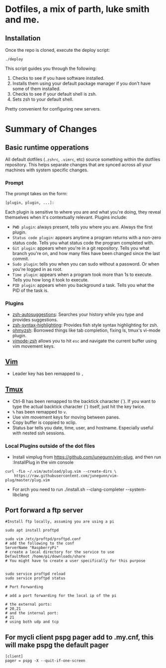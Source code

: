 # Dotfiles, a mix of parth, luke smith and me.

## Installation

Once the repo is cloned, execute the deploy script:
```
./deploy
```

This script guides you through the following:

1. Checks to see if you have software installed.
2. Installs them using your default package manager if you don't have some of them installed.
3. Checks to see if your default shell is zsh.
4. Sets zsh to your default shell.

Pretty convenient for configuring new servers.

# Summary of Changes

## Basic runtime opperations

All default dotfiles (`.zshrc`, `.vimrc`, etc) source something within the dotfiles repository. This helps separate changes that are synced across all your machines with system specific changes.


### Prompt

The prompt takes on the form:

```
[plugin, plugin, ...]:
```

Each plugin is sensitive to where you are and what you're doing, they reveal themselves when it's contextually relevant. Plugins include:

* `PWD plugin`: always present, tells you where you are. Always the first plugin.
* `Status code plugin`: appears anytime a program returns with a non-zero status code. Tells you what status code the program completed with.
* `Git plugin`: appears when you're in a git repository. Tells you what branch you're on, and how many files have been changed since the last commit.
* `Sudo plugin`: tells you when you can sudo without a password. Or when you're logged in as root.
* `Time plugin`: appears when a program took more than 1s to execute. Tells you how long it took to execute.
* `PID plugin`: appears when you background a task. Tells you what the PID of the task is.


### Plugins

* [zsh-autosuggestions](https://github.com/zsh-users/zsh-autosuggestions): Searches your history while you type and provides suggestions.
* [zsh-syntax-highlighting](https://github.com/zsh-users/zsh-syntax-highlighting/tree/ad522a091429ba180c930f84b2a023b40de4dbcc): Provides fish style syntax highlighting for zsh.
* [ohmyzsh](https://github.com/robbyrussell/oh-my-zsh/tree/291e96dcd034750fbe7473482508c08833b168e3): Borrowed things like tab completion, fixing ls, tmux's vi-mode plugin.
* [vimode-zsh](https://github.com/robbyrussell/oh-my-zsh/tree/master/plugins/vi-mode) allows you to hit `esc` and navigate the current buffer using vim movement keys.

## [Vim](https://en.wikipedia.org/wiki/Vim_(text_editor))

* Leader key has ben remapped to `,`

## [Tmux](https://en.wikipedia.org/wiki/Tmux)

* Ctrl-B has been remapped to the backtick character (&#96;). If you want to type the actual backtick character (&#96;) itself, just hit the key twice.
* `%` has been remapped to `v`.
* Use vim movement keys for moving between panes.
* Copy buffer is coppied to xclip.
* Status bar tells you date, time, user, and hostname. Especially useful with nested ssh sessions.

### Local Plugins outside of the dot files

* Install vimplug from https://github.com/junegunn/vim-plug, and then run :InstallPlug in the vim console
```
curl -fLo ~/.vim/autoload/plug.vim --create-dirs \
    https://raw.githubusercontent.com/junegunn/vim-plug/master/plug.vim
```
* For arch you need to run ./install.sh --clang-completer --system-libclang

## Port forward a ftp server

```
#Install ftp locally, assuming you are using a pi

sudo apt install proftpd

sudo vim /etc/proftpd/proftpd.conf
# add the following to the conf
ServerName "RaspberryPi"
# create a local directory for the service to use
DefaultRoot /home/pi/downloads/share
# You might have to create a user specifically for this purpose


sudo service proftpd reload
sudo service proftpd status

# Port Forwarding

# add a port forwarding for the local ip of the pi

# the external ports:
# 20,21
# and the internal port:
# 21
# using both udp and tcp
```

## For mycli client pspg pager add to .my.cnf, this will make pspg the default pager
```
[client]
pager = pspg -X --quit-if-one-screen
```



